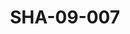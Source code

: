 ---
pid: SHA-09-007
title: SHA-09-007
language: ar
collection: شرحبيل احمد
original_label: 
rights: شرحبيل احمد
location_of_original: شرحبيل احمد
photographer_or_studio: 
scanned_from: photograph 7.4 by 10.5
_date: '1964'
location: ملكال
description: احمد ابراهيم داوؤد
additional_notes: 
permission_display: 'yes'
on_server: 'no'
on_website: 'no'
permalink: /archive/ar/sha-09-007.html
layout: photo-page
---